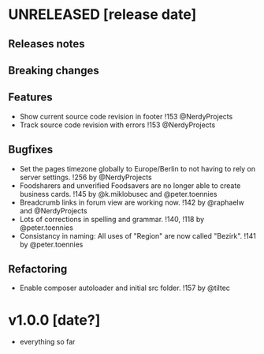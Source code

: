 # UNRELEASED [release date]

## Releases notes

## Breaking changes

## Features
- Show current source code revision in footer !153 @NerdyProjects
- Track source code revision with errors !153 @NerdyProjects

## Bugfixes
- Set the pages timezone globally to Europe/Berlin to not having to rely on server settings. !256 by @NerdyProjects
- Foodsharers and unverified Foodsavers are no longer able to create business cards. !145 by @k.miklobusec and @peter.toennies
- Breadcrumb links in forum view are working now. !142 by @raphaelw and @NerdyProjects
- Lots of corrections in spelling and grammar. !140, !118 by @peter.toennies
- Consistancy in naming: All uses of "Region" are now called "Bezirk". !141 by @peter.toennies

## Refactoring
- Enable composer autoloader and initial src folder. !157 by @tiltec

# v1.0.0 [date?]

* everything so far
